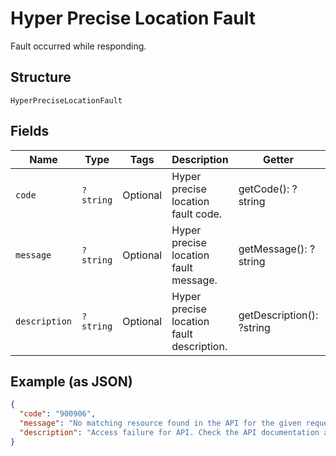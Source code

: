 
# Hyper Precise Location Fault

Fault occurred while responding.

## Structure

`HyperPreciseLocationFault`

## Fields

| Name | Type | Tags | Description | Getter | Setter |
|  --- | --- | --- | --- | --- | --- |
| `code` | `?string` | Optional | Hyper precise location fault code. | getCode(): ?string | setCode(?string code): void |
| `message` | `?string` | Optional | Hyper precise location fault message. | getMessage(): ?string | setMessage(?string message): void |
| `description` | `?string` | Optional | Hyper precise location fault description. | getDescription(): ?string | setDescription(?string description): void |

## Example (as JSON)

```json
{
  "code": "900906",
  "message": "No matching resource found in the API for the given request",
  "description": "Access failure for API. Check the API documentation and add a proper REST resource path to the invocation URL."
}
```


